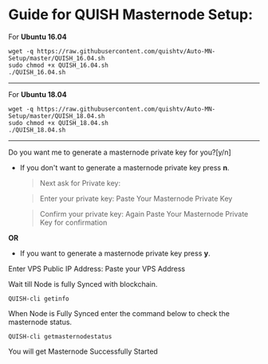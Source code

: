 # Guide for QUISH Masternode Setup:


For **Ubuntu 16.04**
```
wget -q https://raw.githubusercontent.com/quishtv/Auto-MN-Setup/master/QUISH_16.04.sh
sudo chmod +x QUISH_16.04.sh
./QUISH_16.04.sh
```
***

For **Ubuntu 18.04**
```
wget -q https://raw.githubusercontent.com/quishtv/Auto-MN-Setup/master/QUISH_18.04.sh
sudo chmod +x QUISH_18.04.sh
./QUISH_18.04.sh
```
***

Do you want me to generate a masternode private key for you?[y/n]

- If you don't want to generate a masternode private key press **n**.

  > Next ask for Private key:
  
  > Enter your private key: Paste Your Masternode Private Key
  
  > Confirm your private key: Again Paste Your Masternode Private Key for confirmation

**OR**

- If you want to generate a masternode private key press  **y**.

 Enter VPS Public IP Address: Paste your VPS Address

 Wait till Node is fully Synced with blockchain.

`QUISH-cli getinfo`

When Node is Fully Synced enter the command below to check the masternode status.

`QUISH-cli getmasternodestatus`

You will get Masternode Successfully Started